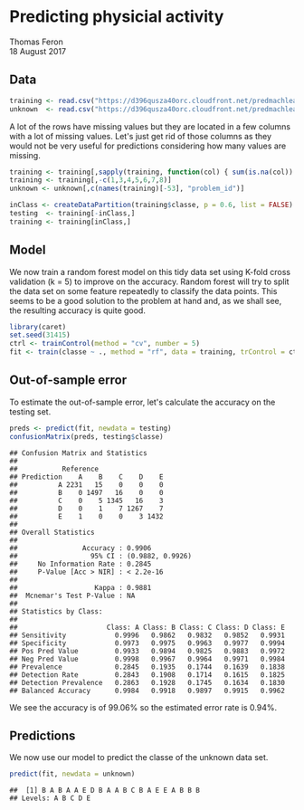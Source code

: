 # Predicting physicial activity
Thomas Feron  
18 August 2017  



## Data 


```r
training <- read.csv("https://d396qusza40orc.cloudfront.net/predmachlearn/pml-training.csv", na.strings = c("NA", ""))
unknown  <- read.csv("https://d396qusza40orc.cloudfront.net/predmachlearn/pml-testing.csv",  na.strings = c("NA", ""))
```

A lot of the rows have missing values but they are located in a few columns with a lot of missing values. Let's just get rid of those columns as they would not be very useful for predictions considering how many values are missing.


```r
training <- training[,sapply(training, function(col) { sum(is.na(col)) == 0 })]
training <- training[,-c(1,3,4,5,6,7,8)]
unknown <- unknown[,c(names(training)[-53], "problem_id")]

inClass <- createDataPartition(training$classe, p = 0.6, list = FALSE)
testing  <- training[-inClass,]
training <- training[inClass,]
```

## Model

We now train a random forest model on this tidy data set using K-fold cross validation (k = 5) to improve on the accuracy. Random forest will try to split the data set on some feature repeatedly to classify the data points. This seems to be a good solution to the problem at hand and, as we shall see, the resulting accuracy is quite good.


```r
library(caret)
set.seed(31415)
ctrl <- trainControl(method = "cv", number = 5)
fit <- train(classe ~ ., method = "rf", data = training, trControl = ctrl)
```

## Out-of-sample error

To estimate the out-of-sample error, let's calculate the accuracy on the testing set.


```r
preds <- predict(fit, newdata = testing)
confusionMatrix(preds, testing$classe)
```

```
## Confusion Matrix and Statistics
## 
##           Reference
## Prediction    A    B    C    D    E
##          A 2231   15    0    0    0
##          B    0 1497   16    0    0
##          C    0    5 1345   16    3
##          D    0    1    7 1267    7
##          E    1    0    0    3 1432
## 
## Overall Statistics
##                                           
##                Accuracy : 0.9906          
##                  95% CI : (0.9882, 0.9926)
##     No Information Rate : 0.2845          
##     P-Value [Acc > NIR] : < 2.2e-16       
##                                           
##                   Kappa : 0.9881          
##  Mcnemar's Test P-Value : NA              
## 
## Statistics by Class:
## 
##                      Class: A Class: B Class: C Class: D Class: E
## Sensitivity            0.9996   0.9862   0.9832   0.9852   0.9931
## Specificity            0.9973   0.9975   0.9963   0.9977   0.9994
## Pos Pred Value         0.9933   0.9894   0.9825   0.9883   0.9972
## Neg Pred Value         0.9998   0.9967   0.9964   0.9971   0.9984
## Prevalence             0.2845   0.1935   0.1744   0.1639   0.1838
## Detection Rate         0.2843   0.1908   0.1714   0.1615   0.1825
## Detection Prevalence   0.2863   0.1928   0.1745   0.1634   0.1830
## Balanced Accuracy      0.9984   0.9918   0.9897   0.9915   0.9962
```



We see the accuracy is of 99.06% so the estimated error rate is 0.94%.

## Predictions

We now use our model to predict the classe of the unknown data set.


```r
predict(fit, newdata = unknown)
```

```
##  [1] B A B A A E D B A A B C B A E E A B B B
## Levels: A B C D E
```
